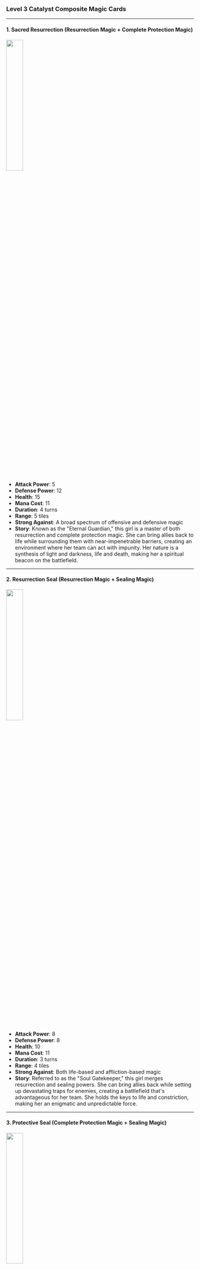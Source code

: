 ### Level 3 Catalyst Composite Magic Cards

---

#### 1. Sacred Resurrection (Resurrection Magic + Complete Protection Magic)
  <img src="./Harbinger of the Cosmos.png" width="30%"></img>

- **Attack Power**: 5
- **Defense Power**: 12
- **Health**: 15
- **Mana Cost**: 11
- **Duration**: 4 turns
- **Range**: 5 tiles
- **Strong Against**: A broad spectrum of offensive and defensive magic
- **Story**: Known as the "Eternal Guardian," this girl is a master of both resurrection and complete protection magic. She can bring allies back to life while surrounding them with near-impenetrable barriers, creating an environment where her team can act with impunity. Her nature is a synthesis of light and darkness, life and death, making her a spiritual beacon on the battlefield.

---

#### 2. Resurrection Seal (Resurrection Magic + Sealing Magic)
  <img src="./Harbinger of the Cosmos.png" width="30%"></img>

- **Attack Power**: 8
- **Defense Power**: 8
- **Health**: 10
- **Mana Cost**: 11
- **Duration**: 3 turns
- **Range**: 4 tiles
- **Strong Against**: Both life-based and affliction-based magic
- **Story**: Referred to as the "Soul Gatekeeper," this girl merges resurrection and sealing powers. She can bring allies back while setting up devastating traps for enemies, creating a battlefield that's advantageous for her team. She holds the keys to life and constriction, making her an enigmatic and unpredictable force.

---

#### 3. Protective Seal (Complete Protection Magic + Sealing Magic)
  <img src="./Harbinger of the Cosmos.png" width="30%"></img>

- **Attack Power**: 4
- **Defense Power**: 12
- **Health**: 12
- **Mana Cost**: 10
- **Duration**: 3 turns
- **Range**: 5 tiles
- **Strong Against**: Both protective and destructive magic
- **Story**: Known as the "Bastion Alchemist," this girl fuses the arts of warding and cursing into a unique blend of protective seals that can both protect allies and restrict enemies. Her dual abilities make her a fortress of defense and a web of peril, capable of changing the dynamics of the battlefield in an instant.

---

The Level 3 Catalyst Magic cards enhance the strategic depth and complexity of the game even further, offering players a broader range of tactical options. With these cards, witches can now excel in either pure defensive play, a balanced approach, or a deadly combination of offense and defense.